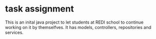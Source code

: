 # task assignment

This is an inital java project to let students at REDI school to continue working on it by themselfves. 
It has models, controllers, repositories and services.
